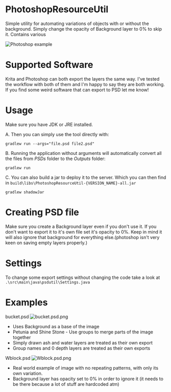 # PhotoshopResourceUtil
Simple utility for automating variations of objects with or without the background. Simply change the opacity of Background layer to 0% to skip it. Contains various 

![Photoshop example](https://i.imgur.com/ZnG3dGU.png)

# Supported Software
Krita and Photoshop can both export the layers the same way. I've tested the workflow with both of them and I'm happy to say they are both working. If you find some weird software that can export to PSD let me know!

# Usage
Make sure you have JDK or JRE installed.

A. Then you can simply use the tool directly with:
```batch
gradlew run --args="file.psd file2.psd"
```

B. Running the application without arguments will automatically convert all the files from *PSDs* folder to the *Outputs* folder:
```batch
gradlew run
```

C. You can also build a jar to deploy it to the server. Which you can then find in `build\libs\PhotoshopResourceUtil-{VERSION_NAME}-all.jar`
```batch
gradlew shadowJar
```

# Creating PSD file
Make sure you create a Background layer even if you don't use it. If you don't want to export it to it's own file set it's opacity to 0%. Keep in mind it will also ignore that background for everything else.(photoshop isn't very keen on saving empty layers properly.)

# Settings
To change some export settings without changing the code take a look at `.\src\main\java\psdutil\Settings.java`

# Examples
bucket.psd
![bucket.psd.png](https://i.imgur.com/Axhgan0.png)
- Uses Background as a base of the image
- Petunia and Shine Stone - Use groups to merge parts of the image together
- Simply drawn ash and water layers are treated as their own export
- Group names and 0 depth layers are treated as their own exports

Wblock.psd
![Wblock.psd.png](https://i.imgur.com/Jm6s7PG.png)
- Real world example of image with no repeating patterns, with only its own variation.
- Background layer has opacity set to 0% in order to ignore it (it needs to be there because a lot of stuff are hardcoded atm)
